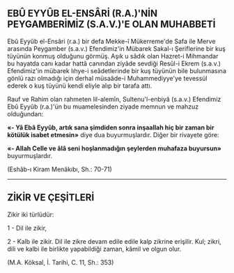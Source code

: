 ## EBÛ EYYÛB EL-ENSÂRİ (R.A.)'NİN PEYGAMBERİMİZ (S.A.V.)'E OLAN MUHABBETİ

Ebû Eyyûb el-Ensâri (r.a.) bir defa Mekke-î Mükerreme'de Safa ile Merve arasında Peygamber (s.a.v.) Efendimiz'in Mübarek Sakal-ı Şerif­lerine bir kuş tüyünün konmuş olduğunu gör­müş. Aşık u sâdık olan Hazret-i Mihmandar bu hayatda canı kadar hattâ canından ziyâde sevdiği Resûl-i Ekrem (s.a.v.) Efendimiz'in müba­rek lıhye-i seâdetlerinde bir kuş tüyünün bile bulunmasına gönlü razı olmadığı için derhal müsaâde-i Muhammediyye'ye tevessül ederek o kuş tüyünü kendi eliyle alıp bir tarafa attı.

Rauf ve Rahim olan rahmeten lil-alemîn, Sultenu'l-enbiyâ (s.a.v.) Efendimiz Ebû Eyyûb (r.a.)'ün bu muamelesinden ziyade memnun ve mahzuz olduğundan:

**«- Yâ Ebâ Eyyûb, artık sana şimdiden son­ra inşaallah hiç bir zaman bir kötülük isabet etmesin»** diye dua buyurmuşlardır. Diğer bir riva­yete göre:

**«- Allah Celle ve âlâ seni hoşlanmadığın şeylerden muhafaza buyursun»** buyurmuşlardır.

(Eshâb-ı Kiram Menâkıbı, Sh.: 70-71)

<hr>

## ZİKİR VE ÇEŞİTLERİ

Zikir iki türlüdür:

1 - Dil ile zikir,

2 - Kalb ile zikir. Dil ile zikre devam edile edile kalp zikrine erişilir. Kul; zikri, dili ve kalbi ile birlikte yapabildiği zaman, kâmil ve olgun olur.

(M.A. Köksal, İ. Tarihi, C. 11, Sh.: 353)
